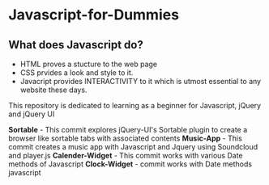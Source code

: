 # Javascript-for-Dummies

## What does Javascript do? 

* HTML proves a stucture to the web page
* CSS prvides a look and style to it.
* Javacript provides INTERACTIVITY to it which is utmost essential to any website these days.

This repository is dedicated to learning as a beginner for Javascript, jQuery and jQuery UI

**Sortable** - This commit explores jQuery-UI's Sortable plugin to create a browser like sortable tabs with associated contents
**Music-App** - This commit creates a music app with Javascript and Jquery using Soundcloud and player.js
**Calender-Widget** - This commit works with various Date methods of Javascript
**Clock-Widget** - commit works with Date methods javascript


